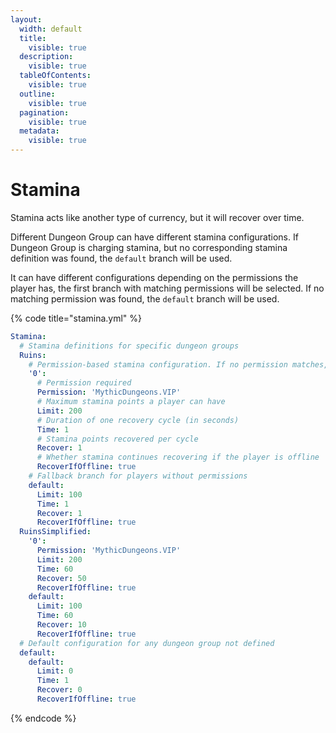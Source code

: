 ```yaml
---
layout:
  width: default
  title:
    visible: true
  description:
    visible: true
  tableOfContents:
    visible: true
  outline:
    visible: true
  pagination:
    visible: true
  metadata:
    visible: true
---
```


# Stamina

Stamina acts like another type of currency, but it will recover over time.

Different Dungeon Group can have different stamina configurations. If Dungeon Group is charging stamina, but no corresponding stamina definition was found, the `default` branch will be used.

It can have different configurations depending on the permissions the player has, the first branch with matching permissions will be selected. If no matching permission was found, the `default` branch will be used.

{% code title="stamina.yml" %}
```yaml
Stamina:
  # Stamina definitions for specific dungeon groups
  Ruins:
    # Permission-based stamina configuration. If no permission matches, fallback to 'default'
    '0':
      # Permission required
      Permission: 'MythicDungeons.VIP'
      # Maximum stamina points a player can have
      Limit: 200
      # Duration of one recovery cycle (in seconds)
      Time: 1
      # Stamina points recovered per cycle
      Recover: 1
      # Whether stamina continues recovering if the player is offline
      RecoverIfOffline: true
    # Fallback branch for players without permissions
    default:
      Limit: 100
      Time: 1
      Recover: 1
      RecoverIfOffline: true
  RuinsSimplified:
    '0':
      Permission: 'MythicDungeons.VIP'
      Limit: 200
      Time: 60
      Recover: 50
      RecoverIfOffline: true
    default:
      Limit: 100
      Time: 60
      Recover: 10
      RecoverIfOffline: true
  # Default configuration for any dungeon group not defined
  default:
    default:
      Limit: 0
      Time: 1
      Recover: 0
      RecoverIfOffline: true

```
{% endcode %}
